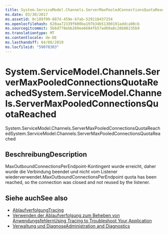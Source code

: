 ```yaml
---
title: System.ServiceModel.Channels.ServerMaxPooledConnectionsQuotaReached
ms.date: 03/30/2017
ms.assetid: 0c189f09-887d-459e-b7ab-529110437254
ms.openlocfilehash: 620aa72339f600ba197b34b51300191addca08cb
ms.sourcegitcommit: 5b6d778ebb269ee6684fb57ad69a8c28b06235b9
ms.translationtype: MT
ms.contentlocale: de-DE
ms.lasthandoff: 04/08/2019
ms.locfileid: "59078303"
---
```

# <a name="systemservicemodelchannelsservermaxpooledconnectionsquotareached"></a><span data-ttu-id="25da0-102">System.ServiceModel.Channels.ServerMaxPooledConnectionsQuotaReached</span><span class="sxs-lookup"><span data-stu-id="25da0-102">System.ServiceModel.Channels.ServerMaxPooledConnectionsQuotaReached</span></span>
<span data-ttu-id="25da0-103">System.ServiceModel.Channels.ServerMaxPooledConnectionsQuotaReached</span><span class="sxs-lookup"><span data-stu-id="25da0-103">System.ServiceModel.Channels.ServerMaxPooledConnectionsQuotaReached</span></span>  
  
## <a name="description"></a><span data-ttu-id="25da0-104">Beschreibung</span><span class="sxs-lookup"><span data-stu-id="25da0-104">Description</span></span>  
 <span data-ttu-id="25da0-105">MaxOutboundConnectionsPerEndpoint-Kontingent wurde erreicht, daher wurde die Verbindung beendet und nicht vom Listener wiederverwendet.</span><span class="sxs-lookup"><span data-stu-id="25da0-105">MaxOutboundConnectionsPerEndpoint quota has been reached, so the connection was closed and not reused by the listener.</span></span>  
  
## <a name="see-also"></a><span data-ttu-id="25da0-106">Siehe auch</span><span class="sxs-lookup"><span data-stu-id="25da0-106">See also</span></span>

- [<span data-ttu-id="25da0-107">Ablaufverfolgung</span><span class="sxs-lookup"><span data-stu-id="25da0-107">Tracing</span></span>](../../../../../docs/framework/wcf/diagnostics/tracing/index.md)
- [<span data-ttu-id="25da0-108">Verwenden der Ablaufverfolgung zum Beheben von Anwendungsfehlern</span><span class="sxs-lookup"><span data-stu-id="25da0-108">Using Tracing to Troubleshoot Your Application</span></span>](../../../../../docs/framework/wcf/diagnostics/tracing/using-tracing-to-troubleshoot-your-application.md)
- [<span data-ttu-id="25da0-109">Verwaltung und Diagnose</span><span class="sxs-lookup"><span data-stu-id="25da0-109">Administration and Diagnostics</span></span>](../../../../../docs/framework/wcf/diagnostics/index.md)
